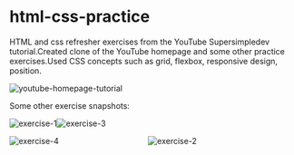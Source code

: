 # html-css-practice

HTML and css refresher exercises from the YouTube Supersimpledev tutorial.Created clone of the YouTube homepage and some other practice exercises.Used CSS concepts such as grid, flexbox, responsive design, position. 

![youtube-homepage-tutorial](https://github.com/Nanirudh/html-css-practice/assets/40365086/648c1f6e-8300-46f1-aa84-ee8c4f25167a)

Some other exercise snapshots:

![exercise-1](https://github.com/Nanirudh/html-css-practice/assets/40365086/0e665b1b-c70a-4ab0-b463-41668e340089|width=200)![exercise-3](https://github.com/Nanirudh/html-css-practice/assets/40365086/a6209c11-c204-439c-8db3-d1bc1852af9d|width=200)


![exercise-4](https://github.com/Nanirudh/html-css-practice/assets/40365086/5383a3f1-3910-4828-bcde-59d6f1a2c3af)&nbsp;&nbsp;&nbsp;&nbsp;&nbsp;&nbsp;&nbsp;&nbsp;&nbsp;&nbsp;&nbsp;&nbsp;&nbsp;&nbsp;&nbsp;&nbsp;&nbsp;&nbsp; &nbsp;&nbsp;&nbsp;&nbsp;&nbsp;&nbsp;&nbsp;&nbsp;&nbsp;&nbsp;&nbsp;&nbsp;&nbsp;&nbsp;&nbsp;&nbsp;&nbsp;&nbsp;&nbsp;&nbsp;         ![exercise-2](https://github.com/Nanirudh/html-css-practice/assets/40365086/1692d026-0ac3-4d21-9582-0e83d4dbfdf1)









